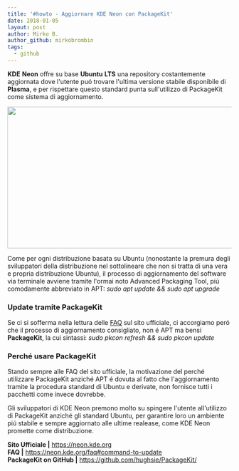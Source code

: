 ```yaml
---
title: '#howto - Aggiornare KDE Neon con PackageKit'
date: 2018-01-05
layout: post
author: Mirko B.
author_github: mirkobrombin
tags:
  - github
---
```

<p><strong>KDE</strong> <strong>Neon</strong> offre su base <strong>Ubuntu</strong> <strong>LTS</strong> una repository costantemente aggiornata dove l'utente puó trovare l'ultima versione stabile disponibile di <strong>Plasma</strong>, e per rispettare questo standard punta sull'utilizzo di&nbsp;PackageKit come sistema di aggiornamento.</p><p><img class=" size-full wp-image-279" alt="" height="318" src="https://linuxhub.it/wordpress/wp-content/uploads/2018/01/kde-neon-packagekit.png" width="687" /></p><p>Come per ogni distribuzione basata su Ubuntu (nonostante la premura degli sviluppatori della distribuzione nel sottolineare che non si tratta di una vera e propria distribuzione Ubuntu), il processo di aggiornamento del software via terminale avviene tramite l'ormai noto&nbsp;Advanced Packaging Tool, piú comodamente abbreviato in APT: <em>sudo apt update &amp;&amp; sudo apt upgrade</em></p><h3>Update tramite PackageKit</h3><p>Se ci si sofferma nella lettura delle <a href="https://neon.kde.org/faq#command-to-update">FAQ</a> sul sito ufficiale, ci accorgiamo peró che il processo di aggiornamento consigliato, non é APT ma bensí <strong>PackageKit</strong>, la cui sintassi: <em>sudo pkcon refresh &amp;&amp; sudo pkcon update</em></p><h3>Perché usare PackageKit</h3><p>Stando sempre alle FAQ del sito ufficiale, la motivazione del perché utilizzare PackageKit anziché APT é dovuta al fatto che l'aggiornamento tramite la procedura standard di Ubuntu e derivate, non fornisce tutti i pacchetti come invece dovrebbe.</p><p>Gli sviluppatori di KDE Neon premono molto su spingere l'utente all'utilizzo di PackageKit anziché gli standard Ubuntu, per garantire loro un ambiente piú stabile e sempre aggiornato alle ultime realease, come KDE Neon promette come distribuzione. &nbsp;</p><p><strong>Sito Ufficiale |</strong> <a href="https://neon.kde.org">https://neon.kde.org</a><br /><strong>FAQ |</strong> <a href="https://neon.kde.org/faq#command-to-update">https://neon.kde.org/faq#command-to-update</a><br /><strong>PackageKit on GitHub |</strong> <a href="https://github.com/hughsie/PackageKit/">https://github.com/hughsie/PackageKit/</a></p>